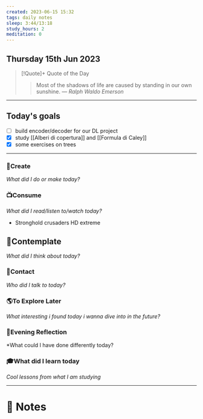 ```yaml
---
created: 2023-06-15 15:32
tags: daily notes
sleep: 3:44/13:18
study_hours: 2
meditation: 0
---
```



## Thursday 15th Jun 2023


> [!Quote]+ Quote of the Day  
> > Most of the shadows of life are caused by standing in our own sunshine.
> — <cite>Ralph Waldo Emerson</cite>

--- 
## Today's goals

- [ ] build encoder/decoder for our DL project
- [x] study [[Alberi di copertura]] and [[Formula di Caley]]
- [x] some exercises on trees

---

### 🎨Create
*What did I do or make today?*

  
### 📺Consume
*What did I read/listen to/watch today?*
- Stronghold crusaders HD extreme
  
## 💭Contemplate
*What did I think about today?*


### 👬Contact
*Who did I talk to today?*

  
### 🌎To Explore Later
*What interesting i found today i wanna dive into in the future?*


### 🌃Evening Reflection
*What could I have done differently today?


### 🎓What did I learn today
*Cool lessons from what I am studying*

---
# 📝 Notes


